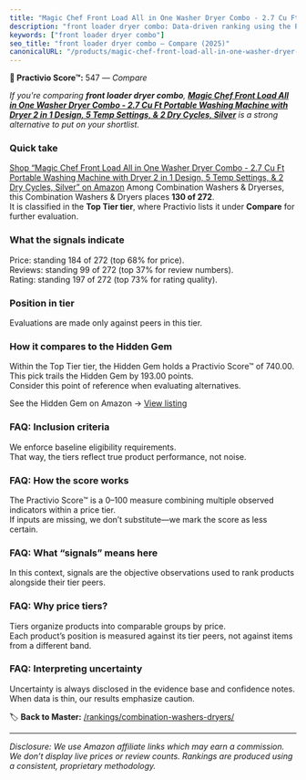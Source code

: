 ```yaml
---
title: "Magic Chef Front Load All in One Washer Dryer Combo - 2.7 Cu Ft Portable Washing Machine with Dryer 2 in 1 Design, 5 Temp Settings, & 2 Dry Cycles, Silver"
description: "front loader dryer combo: Data-driven ranking using the Practivio Score™. Positioned by quality, value, demand, findability, momentum."
keywords: ["front loader dryer combo"]
seo_title: "front loader dryer combo — Compare (2025)"
canonicalURL: "/products/magic-chef-front-load-all-in-one-washer-dryer-combo-27-cu-ft-portable-washing-machine-with-dryer-2-in-1-design-5-temp-settings-2-dry-cycles-silver-B08M4HM5TS/"
---
```


**🛒 Practivio Score™:** 547 — _Compare_


*If you're comparing **front loader dryer combo**, **[Magic Chef Front Load All in One Washer Dryer Combo - 2.7 Cu Ft Portable Washing Machine with Dryer 2 in 1 Design, 5 Temp Settings, & 2 Dry Cycles, Silver](https://www.amazon.com/dp/B08M4HM5TS?tag=practivio-20)** is a strong alternative to put on your shortlist.*
### Quick take
[Shop “Magic Chef Front Load All in One Washer Dryer Combo - 2.7 Cu Ft Portable Washing Machine with Dryer 2 in 1 Design, 5 Temp Settings, & 2 Dry Cycles, Silver” on Amazon](https://www.amazon.com/dp/B08M4HM5TS?tag=practivio-20)
Among Combination Washers & Dryerses, this Combination Washers & Dryers places **130 of 272**.  
It is classified in the **Top Tier tier**, where Practivio lists it under **Compare** for further evaluation.

### What the signals indicate
Price: standing 184 of 272 (top 68% for price).  
Reviews: standing 99 of 272 (top 37% for review numbers).  
Rating: standing 197 of 272 (top 73% for rating quality).  

### Position in tier
Evaluations are made only against peers in this tier.

### How it compares to the Hidden Gem
Within the Top Tier tier, the Hidden Gem holds a Practivio Score™ of 740.00.  
This pick trails the Hidden Gem by 193.00 points.  
Consider this point of reference when evaluating alternatives.  

See the Hidden Gem on Amazon → [View listing](https://www.amazon.com/dp/B0C72WLSJ1?tag=practivio-20)

### FAQ: Inclusion criteria
We enforce baseline eligibility requirements.  
That way, the tiers reflect true product performance, not noise.

### FAQ: How the score works
The Practivio Score™ is a 0–100 measure combining multiple observed indicators within a price tier.  
If inputs are missing, we don’t substitute—we mark the score as less certain.

### FAQ: What “signals” means here
In this context, signals are the objective observations used to rank products alongside their tier peers.

### FAQ: Why price tiers?
Tiers organize products into comparable groups by price.  
Each product’s position is measured against its tier peers, not against items from a different band.

### FAQ: Interpreting uncertainty
Uncertainty is always disclosed in the evidence base and confidence notes.  
When data is thin, our results emphasize caution.

<!-- Missing template for Compare/CompareWithinPriceClass -->


🏷️ **Back to Master:** [/rankings/combination-washers-dryers/](/rankings/combination-washers-dryers/)

---
_Disclosure: We use Amazon affiliate links which may earn a commission. We don’t display live prices or review counts. Rankings are produced using a consistent, proprietary methodology._
